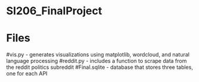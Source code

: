# SI206_FinalProject

Files
==========================

#vis.py - generates visualizations using matplotlib, wordcloud, and natural language processing
#reddit.py - includes a function to scrape data from the reddit politics subreddit
#Final.sqlite - database that stores three tables, one for each API

